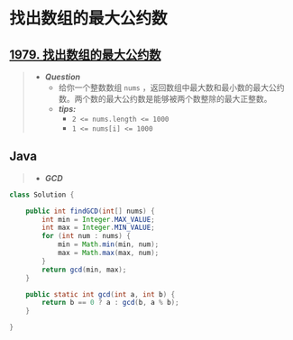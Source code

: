# 找出数组的最大公约数

## [1979. 找出数组的最大公约数](https://leetcode.cn/problems/find-greatest-common-divisor-of-array/)

> - ***Question***
>   - 给你一个整数数组 `nums` ，返回数组中最大数和最小数的最大公约数。两个数的最大公约数是能够被两个数整除的最大正整数。
>   - ***tips:***
>     - `2 <= nums.length <= 1000`
>     - `1 <= nums[i] <= 1000`

## Java

> - ***GCD***

```java
class Solution {

    public int findGCD(int[] nums) {
        int min = Integer.MAX_VALUE;
        int max = Integer.MIN_VALUE;
        for (int num : nums) {
            min = Math.min(min, num);
            max = Math.max(max, num);
        }
        return gcd(min, max);
    }

    public static int gcd(int a, int b) {
        return b == 0 ? a : gcd(b, a % b);
    }

}
```
